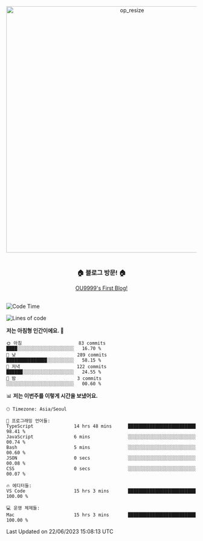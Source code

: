
<div align=center>
	<img width="650" alt="op_resize" src="https://user-images.githubusercontent.com/113419018/231088010-e65212ff-48c4-480d-bf25-7427638b6e93.png">
</div>
<br>
<div align=center>
	<h3>🏠 블로그 방문! 🏠</h3>
	<a href="https://ou9999-next-js-blog.vercel.app/">OU9999's First Blog!</a>
</div>

<br>

<!--START_SECTION:waka-->
![Code Time](http://img.shields.io/badge/Code%20Time-540%20hrs%2024%20mins-blue)

![Lines of code](https://img.shields.io/badge/%EC%A0%80%EB%8A%94%20%EC%97%AC%ED%83%9C%EA%B9%8C%EC%A7%80%20-1.8%20million%20%EC%A4%84%EC%9D%98%20%EC%BD%94%EB%93%9C%EB%A5%BC%20%EC%9E%91%EC%84%B1%ED%96%88%EC%96%B4%EC%9A%94.-blue)

**저는 아침형 인간이에요. 🐤** 

```text
🌞 아침                     83 commits          ████░░░░░░░░░░░░░░░░░░░░░   16.70 % 
🌆 낮　                     289 commits         ███████████████░░░░░░░░░░   58.15 % 
🌃 저녁                     122 commits         ██████░░░░░░░░░░░░░░░░░░░   24.55 % 
🌙 밤　                     3 commits           ░░░░░░░░░░░░░░░░░░░░░░░░░   00.60 % 
```


📊 **저는 이번주를 이렇게 시간을 보냈어요.** 

```text
🕑︎ Timezone: Asia/Seoul

💬 프로그래밍 언어들: 
TypeScript               14 hrs 48 mins      █████████████████████████   98.41 % 
JavaScript               6 mins              ░░░░░░░░░░░░░░░░░░░░░░░░░   00.74 % 
Bash                     5 mins              ░░░░░░░░░░░░░░░░░░░░░░░░░   00.60 % 
JSON                     0 secs              ░░░░░░░░░░░░░░░░░░░░░░░░░   00.08 % 
CSS                      0 secs              ░░░░░░░░░░░░░░░░░░░░░░░░░   00.07 % 

🔥 에디터들: 
VS Code                  15 hrs 3 mins       █████████████████████████   100.00 % 

💻 운영 체제들: 
Mac                      15 hrs 3 mins       █████████████████████████   100.00 % 
```


 Last Updated on 22/06/2023 15:08:13 UTC
<!--END_SECTION:waka-->
